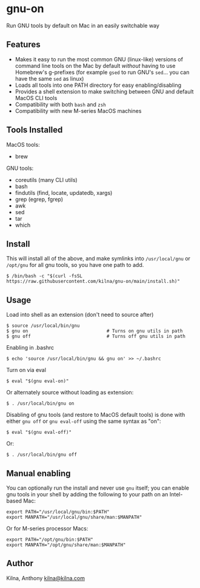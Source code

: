 # gnu-on

Run GNU tools by default on Mac in an easily switchable way

## Features

* Makes it easy to run the most common GNU (linux-like) versions of command line
  tools on the Mac by default *without* having to use Homebrew's g-prefixes
  (for example `gsed` to run GNU's `sed`... you can have the same `sed` as
  linux)
* Loads all tools into one PATH directory for easy enabling/disabling
* Provides a shell extension to make switching between GNU and default MacOS
  CLI tools
* Compatibility with both `bash` and `zsh`
* Compatibility with new M-series MacOS machines

## Tools Installed

MacOS tools:
* brew

GNU tools:
* coreutils (many CLI utils)
* bash
* findutils (find, locate, updatedb, xargs)
* grep (egrep, fgrep)
* awk
* sed
* tar
* which

## Install

This will install all of the above, and make symlinks into `/usr/local/gnu`
or `/opt/gnu` for all gnu tools, so you have one path to add.

```
$ /bin/bash -c "$(curl -fsSL https://raw.githubusercontent.com/kilna/gnu-on/main/install.sh)"
```

## Usage

Load into shell as an extension (don't need to source after)

```
$ source /usr/local/bin/gnu
$ gnu on                             # Turns on gnu utils in path
$ gnu off                            # Turns off gnu utils in path
```

Enabling in .bashrc

```
$ echo 'source /usr/local/bin/gnu && gnu on' >> ~/.bashrc
```

Turn on via eval

```
$ eval "$(gnu eval-on)"
```

Or alternately source without loading as extension:

```
$ . /usr/local/bin/gnu on
```

Disabling of gnu tools (and restore to MacOS default tools) is done with
either `gnu off` or `gnu eval-off` using the same syntax as "on":

```
$ eval "$(gnu eval-off)"
```

Or:

```
$ . /usr/local/bin/gnu off
```

## Manual enabling

You can optionally run the install and never use `gnu` itself; you can
enable gnu tools in your shell by adding the following to your path on an
Intel-based Mac:

```
export PATH="/usr/local/gnu/bin:$PATH"
export MANPATH="/usr/local/gnu/share/man:$MANPATH"
```

Or for M-series processor Macs:

```
export PATH="/opt/gnu/bin:$PATH"
export MANPATH="/opt/gnu/share/man:$MANPATH"
```

## Author

Kilna, Anthony <kilna@kilna.com>

